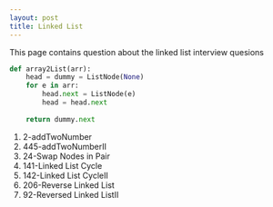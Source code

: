 ```yaml
---
layout: post
title: Linked List
---
```

<span class = "newthought">This page</span> contains question about the linked list interview quesions

```python
def array2List(arr):
    head = dummy = ListNode(None)
    for e in arr:
        head.next = ListNode(e)
        head = head.next
    
    return dummy.next
```

1. 2-addTwoNumber
2. 445-addTwoNumberII
3. 24-Swap Nodes in Pair
4. 141-Linked List Cycle
5. 142-Linked List CycleII
6. 206-Reverse Linked List 
7. 92-Reversed Linked ListII